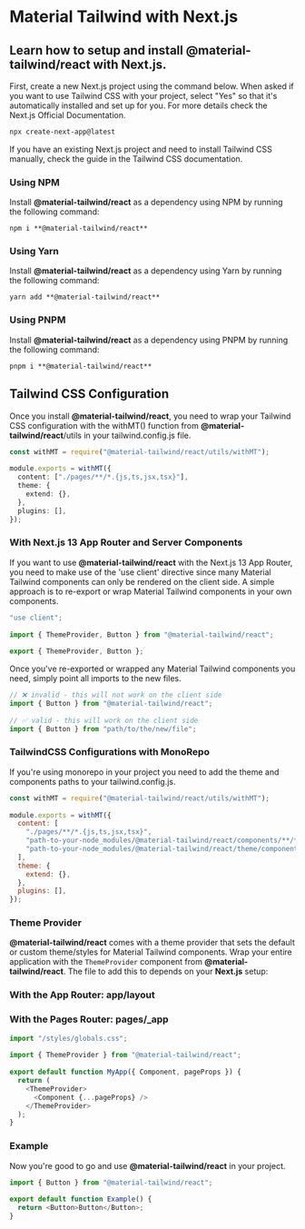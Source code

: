# Material Tailwind with Next.js

Learn how to setup and install **@material-tailwind/react** with Next.js.
---

First, create a new Next.js project using the command below. When asked if you want to use Tailwind CSS with your project, select "Yes" so that it's automatically installed and set up for you. For more details check the Next.js Official Documentation.
```bash
npx create-next-app@latest
```

If you have an existing Next.js project and need to install Tailwind CSS manually, check the guide in the Tailwind CSS documentation.
### Using **NPM**

Install **@material-tailwind/react** as a dependency using NPM by running the following command:

`npm i **@material-tailwind/react**`

### Using **Yarn**

Install **@material-tailwind/react** as a dependency using Yarn by running the following command:

`yarn add **@material-tailwind/react**`

### Using **PNPM**

Install **@material-tailwind/react** as a dependency using PNPM by running the following command:

`pnpm i **@material-tailwind/react**`

## Tailwind CSS Configuration

Once you install **@material-tailwind/react**, you need to wrap your Tailwind CSS configuration with the withMT() function from **@material-tailwind/react**/utils in your tailwind.config.js file.
```ts
const withMT = require("@material-tailwind/react/utils/withMT");
 
module.exports = withMT({
  content: ["./pages/**/*.{js,ts,jsx,tsx}"],
  theme: {
    extend: {},
  },
  plugins: [],
});
```
### With **Next.js** 13 App Router and Server Components

If you want to use **@material-tailwind/react** with the Next.js 13 App Router, you need to make use of the
'use client' directive since many Material Tailwind components can only be rendered on the client side. A simple approach is to re-export or wrap Material Tailwind components in your own components.
```ts
"use client";
 
import { ThemeProvider, Button } from "@material-tailwind/react";
 
export { ThemeProvider, Button };
```

Once you've re-exported or wrapped any Material Tailwind components you need, simply point all imports to the new files.
```ts
// ❌ invalid - this will not work on the client side
import { Button } from "@material-tailwind/react";
 
// ✅ valid - this will work on the client side
import { Button } from "path/to/the/new/file";
```
### TailwindCSS Configurations with MonoRepo

If you're using monorepo in your project you need to add the theme and components paths to your tailwind.config.js.
```js
const withMT = require("@material-tailwind/react/utils/withMT");
 
module.exports = withMT({
  content: [
    "./pages/**/*.{js,ts,jsx,tsx}",
    "path-to-your-node_modules/@material-tailwind/react/components/**/*.{js,ts,jsx,tsx}",
    "path-to-your-node_modules/@material-tailwind/react/theme/components/**/*.{js,ts,jsx,tsx}",
  ],
  theme: {
    extend: {},
  },
  plugins: [],
});
```
### Theme Provider

**@material-tailwind/react** comes with a theme provider that sets the default or custom theme/styles for Material Tailwind components. Wrap your entire application with the ``ThemeProvider`` component from **@material-tailwind/react**. The file to add this to depends on your **Next.js** setup:

### With the App Router: app/layout

### With the Pages Router: pages/_app

```ts
import "/styles/globals.css";
 
import { ThemeProvider } from "@material-tailwind/react";
 
export default function MyApp({ Component, pageProps }) {
  return (
    <ThemeProvider>
      <Component {...pageProps} />
    </ThemeProvider>
  );
}
```
### Example

Now you're good to go and use **@material-tailwind/react** in your project.
```ts
import { Button } from "@material-tailwind/react";
 
export default function Example() {
  return <Button>Button</Button>;
}
```
